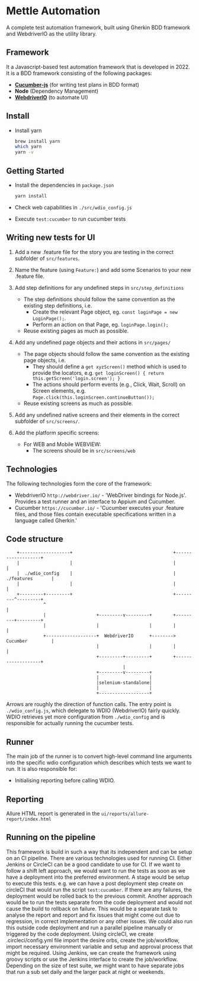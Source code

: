 # Mettle Automation

A complete test automation framework, built using Gherkin BDD framework and WebdriverIO as the
utility library.

## Framework

It a Javascript-based test automation framework that is developed in 2022. It is a BDD framework
consisting of the following packages:

- **[Cucumber-js](https://cucumber.io/docs/installation/javascript/)** (for writing test plans in
  BDD format)
- **Node** (Dependency Management)
- **[WebdriverIO](https://webdriver.io/docs/api)** (to automate UI)

## Install

- Install yarn
  ```sh
  brew install yarn
  which yarn
  yarn -v
  ```

## Getting Started

- Install the dependencies in `package.json`
  ```sh
  yarn install
  ```

- Check web capabilities in `./src/wdio_config.js`

- Execute `test:cucumber` to run cucumber tests

## Writing new tests for UI

1. Add a new .feature file for the story you are testing in the correct subfolder of
   `src/features`.

2. Name the feature (using `Feature:`) and add some Scenarios to your new .feature file.

3. Add step definitions for any undefined steps in `src/step_definitions`

    * The step definitions should follow the same convention as the existing step definitions, i.e.
        * Create the relevant Page object, eg. `const loginPage = new LoginPage();`.
        * Perform an action on that Page, eg. `loginPage.login();`
    * Reuse existing pages as much as possible.

4. Add any undefined page objects and their actions in `src/pages/`

    * The page objects should follow the same convention as the existing page objects, i.e.
        * They should define a `get xyzScreen()` method which is used to provide the locators, e.g.
          `get loginScreen() { return this.getScreen('login.screen'); }`
        * The actions should perform events (e.g., Click, Wait, Scroll) on Screen elements, e.g.
          `Page.click(this.loginScreen.continueButton());`
    * Reuse existing screens as much as possible.

5. Add any undefined native screens and their elements in the correct subfolder of
   `src/screens/`.

6. Add the platform specific screens:

    * For WEB and Mobile WEBVIEW:
        * The screens should be in `src/screens/web`

## Technologies

The following technologies form the core of the framework:

* WebdriverIO `http://webdriver.io/` - 'WebDriver bindings for Node.js'. Provides a test runner and
  an interface to Appium and Cucumber.
* Cucumber `https://cucumber.io/` - 'Cucumber executes your .feature files, and those files contain
  executable specifications written in a language called Gherkin.'

## Code structure

                                   
        +-------------------+                                      +-------------------+
        |                   |                                      |                   |
        |  ./wdio_config    |                                      |  ./features       |
        |                   |                                      |                   |
        +---------+---------+                                      +---------^---------+
                  ^                                                          |
                  |                   +---------v---------+        +---------+---------+
                  |                   |                   |        |                   |
                  +-------------------+  WebdriverIO      +-------->  Cucumber         |
                                      |                   |        |                   |
                                      +---------+---------+        +-------------------+
                                                |
                                      +---------v---------+
                                      |                   |
                                      |selenium-standalone|
                                      |                   |
                                      +-------------------+

Arrows are roughly the direction of function calls. The entry point is `./wdio_config.js`, which delegate 
to WDIO (WebdriverIO) fairly quickly. WDIO retrieves yet more configuration from `./wdio_config` and is
responsible for actually running the cucumber tests.

## Runner

The main job of the runner is to convert high-level command line arguments into the specific wdio
configuration which describes which tests we want to run. It is also responsible for:

* Initialising reporting before calling WDIO.

## Reporting

Allure HTML report is generated in the `ui/reports/allure-report/index.html`

## Running on the pipeline

This framework is build in such a way that its independent and can be setup on an CI pipeline.
There are various technologies used for running CI. Either Jenkins or CircleCI can be a good candidate to use for CI.
If we want to follow a shift left approach, we would want to run the tests as soon as we have a deployment into 
the preferred environment. A stage would be setup to execute this tests. e.g. we can have a post deployment 
step create on circleCI that would run the script `test:cucumber`. If there are any failures, the deployment 
would be rolled back to the previous commit.
Another approach would be to run the tests separate from the code deployment and would not cause the build to
rollback on failure. This would be a separate task to analyse the report and report and fix issues that might
come out due to regression, in correct implementation or any other issues.
We could also run this outside code deployment and run a parallel pipeline manually or triggered by the code deployment.
Using circleCI, we create .circleci/config.yml file import the desire orbs, create the job/workflow, 
import necessary environment variable and setup and approval process that might be required.
Using Jenkins, we can create the framework using groovy scripts or use the Jenkins interface to create the job/workflow.
Depending on the size of test suite, we might want to have separate jobs that run a sub set daily and the larger pack
at night or weekends.